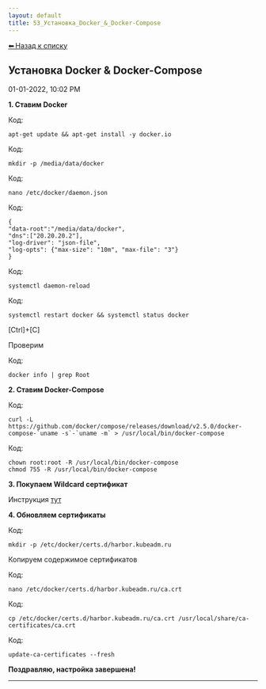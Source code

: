 ```yaml
---
layout: default
title: 53_Установка_Docker_&_Docker-Compose
---
```

<a class="back-link" href="index.html">⬅ Назад к списку</a>


##  Установка Docker & Docker-Compose 

01-01-2022, 10:02 PM

  
**1\. Ставим Docker**  
  


Код:
    
    
    apt-get update && apt-get install -y docker.io

Код:
    
    
    mkdir -p /media/data/docker

Код:
    
    
    nano /etc/docker/daemon.json

Код:
    
    
    {
    "data-root":"/media/data/docker",
    "dns":["20.20.20.2"],
    "log-driver": "json-file",
    "log-opts": {"max-size": "10m", "max-file": "3"}
    }

Код:
    
    
    systemctl daemon-reload

Код:
    
    
    systemctl restart docker && systemctl status docker

[Ctrl]+[C]  
  
Проверим  
  


Код:
    
    
    docker info | grep Root

**2\. Ставим Docker-Compose**  
  


Код:
    
    
    curl -L https://github.com/docker/compose/releases/download/v2.5.0/docker-compose-`uname -s`-`uname -m` > /usr/local/bin/docker-compose

Код:
    
    
    chown root:root -R /usr/local/bin/docker-compose
    chmod 755 -R /usr/local/bin/docker-compose

**3\. Покупаем Wildcard сертификат**  
  
Инструкция [тут](https://forum.kubeadm.ru/node/3514)  
  
**4\. Обновляем сертификаты**  
  


Код:
    
    
    mkdir -p /etc/docker/certs.d/harbor.kubeadm.ru

Копируем содержимое сертификатов  
  


Код:
    
    
    nano /etc/docker/certs.d/harbor.kubeadm.ru/ca.crt

Код:
    
    
    cp /etc/docker/certs.d/harbor.kubeadm.ru/ca.crt /usr/local/share/ca-certificates/ca.crt

Код:
    
    
    update-ca-certificates --fresh

**Поздравляю, настройка завершена!**


---

